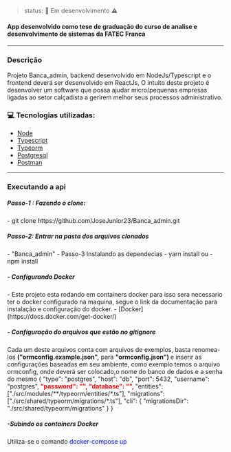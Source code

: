 > status: 🚧 Em desenvolvimento ⚠️

 #### App desenvolvido como tese de graduação do curso de analise e desenvolvimento de sistemas da FATEC Franca
---
### Descrição
  Projeto Banca_admin, backend desenvolvido em NodeJs/Typescript e o frontend deverá ser desenvolvido em ReactJs, O intuito deste projeto é desenvolver um software que possa ajudar micro/pequenas empresas ligadas ao setor calçadista a gerirem melhor  seus processos administrativo.


### 💻 Tecnologias utilizadas:
 - [Node](https://nodejs.org/en/docs/)
 - [Typescript](https://www.typescriptlang.org/)
 - [Typeorm](https://typeorm.io/#/)
 - [Postgresql](https://www.postgresql.org/)
 - [Postman](https://www.postman.com/)
---

### Executando a api
<h5>Passo-1 : Fazendo o clone:</h5>
- git clone https://github.com/JoseJunior23/Banca_admin.git

<h5> Passo-2: Entrar na pasta dos arquivos clonados </h5>
 - "Banca_admin"
- Passo-3  Instalando as dependecias
 - yarn install
ou
 - npm install
<h5>- Configurando Docker </h5>
 - Este projeto esta rodando em containers docker para isso sera necessario ter o docker configurado na maquina, segue o link da documentação para instalação e configuração do docker.
  - [Docker](https://docs.docker.com/get-docker/)

<h5>- Configuração do arquivos que estão no gitignore </h5>
Cada um deste arquivos conta com arquivos de exemplos, basta renomea-los <b>("ormconfig.example.json",</b> para <b>"ormconfig.json") </b>e inserir as configurações baseadas em seu ambiente, como exemplo temos o arquivo ormconfig, onde deverá ser colocado,o nome do banco de dados e a senha do mesmo
{
  "type": "postgres",
  "host": "db",
  "port": 5432,
  "username": "postgres",<b><font color= red>
  "password": "",
  "database": "",  </b></font>
  "entities": ["./src/modules/**/typeorm/entities/*.ts"],
  "migrations": ["./src/shared/typeorm/migrations/*.ts"],
  "cli": {
    "migrationsDir": "./src/shared/typeorm/migrations"
  }
}

<h5>-Subindo os containers Docker</h5>
Utiliza-se o comando <font color = blue>docker-compose up </font>







